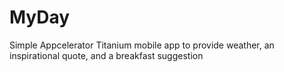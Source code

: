 MyDay
=====

Simple Appcelerator Titanium mobile app to provide weather, an inspirational quote, and a breakfast suggestion
